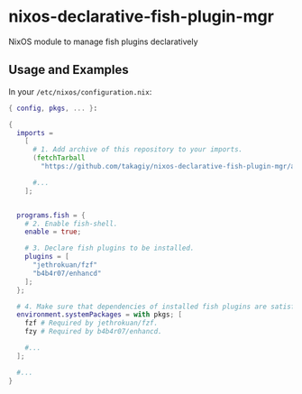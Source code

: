 # nixos-declarative-fish-plugin-mgr
NixOS module to manage fish plugins declaratively

## Usage and Examples

In your `/etc/nixos/configuration.nix`:

```nix
{ config, pkgs, ... }:

{
  imports =
    [
      # 1. Add archive of this repository to your imports.
      (fetchTarball
        "https://github.com/takagiy/nixos-declarative-fish-plugin-mgr/archive/0.0.1.tar.gz")

      #...  
    ];


  programs.fish = {
    # 2. Enable fish-shell.
    enable = true;

    # 3. Declare fish plugins to be installed.
    plugins = [
      "jethrokuan/fzf"
      "b4b4r07/enhancd"
    ];
  };

  # 4. Make sure that dependencies of installed fish plugins are satisfised.
  environment.systemPackages = with pkgs; [
    fzf # Required by jethrokuan/fzf.
    fzy # Required by b4b4r07/enhancd.

    #...
  ];

  #...    
}
```
